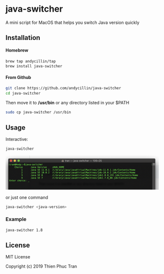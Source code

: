 # java-switcher

A mini script for MacOS that helps you switch Java version quickly

## Installation
#### Homebrew
```bash
brew tap andycillin/tap
brew install java-switcher
```
#### From Github
```bash
git clone https://github.com/andycillin/java-switcher
cd java-switcher
```
Then move it to **/usr/bin** or any directory listed in your $PATH
```bash
sudo cp java-switcher /usr/bin
```

## Usage
Interactive:
```bash
java-switcher
```
![Interactive mode](https://github.com/Andycillin/java-switcher/raw/master/docs/_interactive.png)  

or just one command

```bash
java-switcher <java-version>
``` 

### Example

```bash
java-switcher 1.8
``` 


## License

MIT License

Copyright (c) 2019 Thien Phuc Tran
